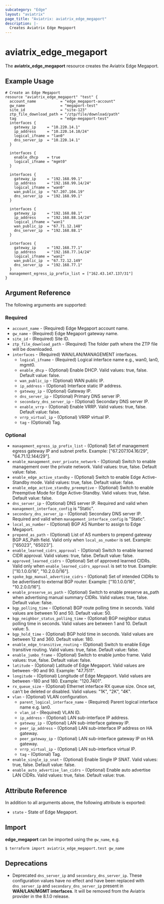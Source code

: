 ```yaml
---
subcategory: "Edge"
layout: "aviatrix"
page_title: "Aviatrix: aviatrix_edge_megaport"
description: |-
  Creates Aviatrix Edge Megaport
---
```


# aviatrix_edge_megaport

The **aviatrix_edge_megaport** resource creates the Aviatrix Edge Megaport.

## Example Usage

```hcl
# Create an Edge Megaport
resource "aviatrix_edge_megaport" "test" {
  account_name           = "edge_megaport-account"
  gw_name                = "megaport-test"
  site_id                = "site-123"
  ztp_file_download_path = "/ztp/file/download/path"
  tag                    = "edge-megaport-test"
  interfaces {
    gateway_ip     = "10.220.14.1"
    ip_address     = "10.220.14.10/24"
    logical_ifname = "lan0"
    dns_server_ip  = "10.220.14.1"
  }

  interfaces {
    enable_dhcp    = true
    logical_ifname = "mgmt0"
  }

  interfaces {
    gateway_ip     = "192.168.99.1"
    ip_address     = "192.168.99.14/24"
    logical_ifname = "wan0"
    wan_public_ip  = "67.207.104.19"
    dns_server_ip  = "192.168.99.1"
  }

  interfaces {
    gateway_ip     = "192.168.88.1"
    ip_address     = "192.168.88.14/24"
    logical_ifname = "wan1"
    wan_public_ip  = "67.71.12.148"
    dns_server_ip  = "192.168.88.1"
  }

  interfaces {
    gateway_ip     = "192.168.77.1"
    ip_address     = "192.168.77.14/24"
    logical_ifname = "wan2"
    wan_public_ip  = "67.72.12.149"
    dns_server_ip  = "192.168.77.1"
  }
  management_egress_ip_prefix_list = ["162.43.147.137/31"]
}
```

## Argument Reference

The following arguments are supported:

### Required
* `account_name` - (Required) Edge Megaport account name.
* `gw_name` - (Required) Edge Megaport gateway name.
* `site_id` - (Required) Site ID.
* `ztp_file_download_path` - (Required) The folder path where the ZTP file will be downloaded.
* `interfaces` - (Required) WAN/LAN/MANAGEMENT interfaces.
  * `logical_ifname` - (Required) Logical interface name e.g., wan0, lan0, mgmt0.
  * `enable_dhcp` - (Optional) Enable DHCP. Valid values: true, false. Default value: false.
  * `wan_public_ip` - (Optional) WAN public IP.
  * `ip_address` - (Optional) Interface static IP address.
  * `gateway_ip` - (Optional) Gateway IP.
  * `dns_server_ip` - (Optional) Primary DNS server IP.
  * `secondary_dns_server_ip` - (Optional) Secondary DNS server IP.
  * `enable_vrrp` - (Optional) Enable VRRP. Valid values: true, false. Default value: false.
  * `vrrp_virtual_ip` - (Optional) VRRP virtual IP.
  * `tag` - (Optional) Tag.

### Optional
* `management_egress_ip_prefix_list` - (Optional) Set of management egress gateway IP and subnet prefix. Example: ["67.207.104.16/29", "64.71.12.144/29"].
* `enable_management_over_private_network` - (Optional) Switch to enable management over the private network. Valid values: true, false. Default value: false.
* `enable_edge_active_standby` - (Optional) Switch to enable Edge Active-Standby mode. Valid values: true, false. Default value: false.
* `enable_edge_active_standby_preemptive` - (Optional) Switch to enable Preemptive Mode for Edge Active-Standby. Valid values: true, false. Default value: false.
* `dns_server_ip` - (Optional) DNS server IP. Required and valid when `management_interface_config` is "Static".
* `secondary_dns_server_ip` - (Optional) Secondary DNS server IP. Required and valid when `management_interface_config` is "Static".
* `local_as_number` - (Optional) BGP AS Number to assign to Edge Megaport.
* `prepend_as_path` - (Optional) List of AS numbers to prepend gateway BGP AS_Path field. Valid only when `local_as_number` is set. Example: ["65023", "65023"].
* `enable_learned_cidrs_approval` - (Optional) Switch to enable learned CIDR approval. Valid values: true, false. Default value: false.
* `approved_learned_cidrs` - (Optional) Set of approved learned CIDRs. Valid only when `enable_learned_cidrs_approval` is set to true. Example: ["10.1.0.0/16", "10.2.0.0/16"].
* `spoke_bgp_manual_advertise_cidrs` - (Optional) Set of intended CIDRs to be advertised to external BGP router. Example: ["10.1.0.0/16", "10.2.0.0/16"].
* `enable_preserve_as_path` - (Optional) Switch to enable preserve as_path when advertising manual summary CIDRs. Valid values: true, false. Default value: false.
* `bgp_polling_time` - (Optional) BGP route polling time in seconds. Valid values are between 10 and 50. Default value: 50.
* `bgp_neighbor_status_polling_time` - (Optional) BGP neighbor status polling time in seconds. Valid values are between 1 and 10. Default value: 5.
* `bgp_hold_time` - (Optional) BGP hold time in seconds. Valid values are between 12 and 360. Default value: 180.
* `enable_edge_transitive_routing` - (Optional) Switch to enable Edge transitive routing. Valid values: true, false. Default value: false.
* `enable_jumbo_frame` - (Optional) Switch to enable jumbo frame. Valid values: true, false. Default value: false.
* `latitude` - (Optional) Latitude of Edge Megaport. Valid values are between -90 and 90. Example: "47.7511".
* `longitude` - (Optional) Longitude of Edge Megaport. Valid values are between -180 and 180. Example: "120.7401".
* `rx_queue_size` - (Optional) Ethernet interface RX queue size. Once set, can't be deleted or disabled. Valid values: "1K", "2K", "4K".
* `vlan` - (Optional) VLAN configuration.
  * `parent_logical_interface_name` - (Required) Parent logical interface name e.g. lan0.
  * `vlan_id` - (Required) VLAN ID.
  * `ip_address` - (Optional) LAN sub-interface IP address.
  * `gateway_ip` - (Optional) LAN sub-interface gateway IP.
  * `peer_ip_address` - (Optional) LAN sub-interface IP address on HA gateway.
  * `peer_gateway_ip` - (Optional) LAN sub-interface gateway IP on HA gateway.
  * `vrrp_virtual_ip` - (Optional) LAN sub-interface virtual IP.
  * `tag` - (Optional) Tag.
* `enable_single_ip_snat` - (Optional) Enable Single IP SNAT. Valid values: true, false. Default value: false.
* `enable_auto_advertise_lan_cidrs` - (Optional) Enable auto advertise LAN CIDRs. Valid values: true, false. Default value: true.

## Attribute Reference

In addition to all arguments above, the following attribute is exported:

* `state` - State of Edge Megaport.

## Import

**edge_megaport** can be imported using the `gw_name`, e.g.

```
$ terraform import aviatrix_edge_megaport.test gw_name
```

## Deprecations
* Deprecated ``dns_server_ip`` and ``secondary_dns_server_ip``. These configuration values have no effect and have been replaced with ``dns_server_ip`` and  ``secondary_dns_server_ip`` present in **WAN/LAN/MGMT interfaces**. It will be removed from the Aviatrix provider in the 8.1.0 release.
